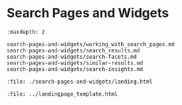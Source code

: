 # Search Pages and Widgets

```{toctree}
:maxdepth: 2

search-pages-and-widgets/working_with_search_pages.md
search-pages-and-widgets/search_results.md
search-pages-and-widgets/search-facets.md
search-pages-and-widgets/similar-results.md
search-pages-and-widgets/search-insights.md
```
```{raw} html
:file: ./search-pages-and-widgets/landing.html
```

```{raw} html
:file: ../landingpage_template.html
```
